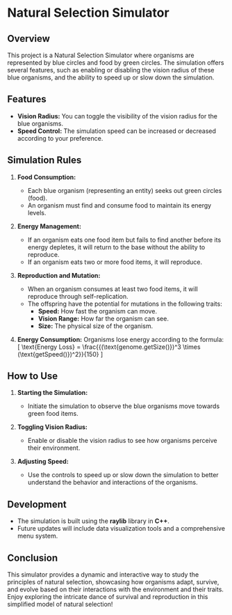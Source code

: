 # Natural Selection Simulator

## Overview

This project is a Natural Selection Simulator where organisms are represented by blue circles and food by green circles. The simulation offers several features, such as enabling or disabling the vision radius of these blue organisms, and the ability to speed up or slow down the simulation.

## Features

- **Vision Radius:** You can toggle the visibility of the vision radius for the blue organisms.
- **Speed Control:** The simulation speed can be increased or decreased according to your preference.

## Simulation Rules

1. **Food Consumption:** 
    - Each blue organism (representing an entity) seeks out green circles (food).
    - An organism must find and consume food to maintain its energy levels.

2. **Energy Management:**
    - If an organism eats one food item but fails to find another before its energy depletes, it will return to the base without the ability to reproduce.
    - If an organism eats two or more food items, it will reproduce.

3. **Reproduction and Mutation:**
    - When an organism consumes at least two food items, it will reproduce through self-replication.
    - The offspring have the potential for mutations in the following traits:
        - **Speed:** How fast the organism can move.
        - **Vision Range:** How far the organism can see.
        - **Size:** The physical size of the organism.

4. **Energy Consumption:**
   Organisms lose energy according to the formula: 
    \[ \text{Energy Loss} = \frac{{(\text{genome.getSize()})^3 \times (\text{getSpeed()})^2}}{150} \]



## How to Use

1. **Starting the Simulation:**
    - Initiate the simulation to observe the blue organisms move towards green food items.
  
2. **Toggling Vision Radius:**
    - Enable or disable the vision radius to see how organisms perceive their environment.
  
3. **Adjusting Speed:**
    - Use the controls to speed up or slow down the simulation to better understand the behavior and interactions of the organisms.

## Development

- The simulation is built using the **raylib** library in **C++**.
- Future updates will include data visualization tools and a comprehensive menu system.

## Conclusion

This simulator provides a dynamic and interactive way to study the principles of natural selection, showcasing how organisms adapt, survive, and evolve based on their interactions with the environment and their traits. Enjoy exploring the intricate dance of survival and reproduction in this simplified model of natural selection!
